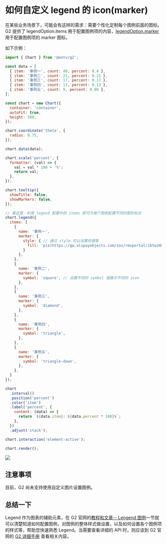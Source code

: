 # 如何自定义 legend 的 icon(marker)

在某些业务场景下，可能会有这样的需求：需要个性化定制每个图例前面的图标。G2 提供了 legendOption.items 用于配置图例项的内容，[legendOption.marker](https://antv-g2.gitee.io/zh/docs/api/general/legend#legendoptionmarker) 用于配置图例项的 marker 图标。

如下示例：

```js
import { Chart } from '@antv/g2';

const data = [
  { item: '事例一', count: 40, percent: 0.4 },
  { item: '事例二', count: 21, percent: 0.21 },
  { item: '事例三', count: 17, percent: 0.17 },
  { item: '事例四', count: 13, percent: 0.13 },
  { item: '事例五', count: 9, percent: 0.09 },
];

const chart = new Chart({
  container: 'container',
  autoFit: true,
  height: 500,
});

chart.coordinate('theta', {
  radius: 0.75,
});

chart.data(data);

chart.scale('percent', {
  formatter: (val) => {
    val = val * 100 + '%';
    return val;
  },
});

chart.tooltip({
  showTitle: false,
  showMarkers: false,
});

// 看这里：利用 legend 配置中的 items 即可为每个图例配置不同的图形标志
chart.legend({
  items: [
    {
      name: '事例一',
      marker: {
        style: { // 通过 style 可以设置纹理等
          fill: 'p(a)https://gw.alipayobjects.com/zos/rmsportal/ibtwzHXSxomqbZCPMLqS.png'
        }
      },
    },
    {
      name: '事例二',
      marker: {
        symbol: 'square', // 设置不同的 symbol 值展示不同的 icon
      },
    },
    {
      name: '事例三',
      marker: {
        symbol: 'diamond',
      },
    },
    {
      name: '事例四',
      marker: {
        symbol: 'triangle',
      },
    },
    {
      name: '事例五',
      marker: {
        symbol: 'triangle-down',
      },
    },
  ]
});

chart
  .interval()
  .position('percent')
  .color('item')
  .label('percent', {
    content: (data) => {
      return `${data.item}: ${data.percent * 100}%`;
    },
  })
  .adjust('stack');

chart.interaction('element-active');

chart.render();

```

![](https://cdn.nlark.com/yuque/0/2021/png/22203542/1631882399093-6c461426-7df0-4154-845f-b2754af1143b.png)

## 注意事项

目前，G2 尚未支持使用自定义图片设置图例。

## 总结一下

Legend 作为图表的辅助元素，在 G2 官网的[教程和文章-- Lengend 图例](https://antv-g2.gitee.io/zh/docs/manual/tutorial/legend/#gatsby-focus-wrapper)一节就可以清楚知道如何配置图例，对图例的整体样式做设置，以及如何设置各个图例项的样式等，帮助您快速熟悉 Legend。当需要查看详细的 API 时，则应该到 G2 官网的 [G2 详细手册](https://antv-g2.gitee.io/zh/docs/api/general/legend/#legendoptionlayout) 查看相关内容。
